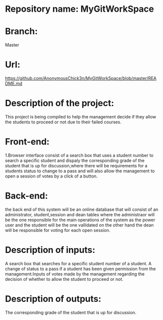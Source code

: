 
# Repository name: MyGitWorkSpace
# Branch:
Master
# Url:
https://github.com/AnonymousChick3n/MyGitWorkSpace/blob/master/README.md


# Description of the project: 
This project is being compiled to help the management decide if they allow  the students to proceed or not due to their failed courses.

# Front-end:
1.Browser interface consist of a search box that uses a student number to search a specific student and dispaly the corresponding grade of the student that is up for discussion,where there will be requirements for a students status to change to a pass and will also allow the management to open a session of votes by a click of a button.  

# Back-end:
the back end of this system will be an online database that will consist of an administrator, student,session and dean tables where the administraor will be the one responsible for the main operations of the system as the power user and the student will be the one vallidated on the other hand the dean will be responsible for voting for each open session.

# Description of inputs:
A search box that searches for a specific student number of a student. A change of status to a pass if a student has been given permission from the management.Inputs of votes made by the management regarding the decision of whether to allow the student to proceed or not.

# Description of outputs:
The corresponding grade of the student that is up for discussion.
